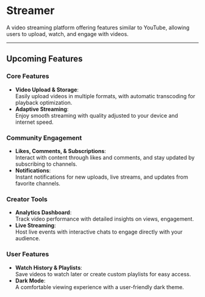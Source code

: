 # **Streamer**  
A video streaming platform offering features similar to YouTube, allowing users to upload, watch, and engage with videos. 

---

## **Upcoming Features**  

### **Core Features**  
- **Video Upload & Storage**:  
  Easily upload videos in multiple formats, with automatic transcoding for playback optimization.  
- **Adaptive Streaming**:  
  Enjoy smooth streaming with quality adjusted to your device and internet speed. 

### **Community Engagement**  
- **Likes, Comments, & Subscriptions**:  
  Interact with content through likes and comments, and stay updated by subscribing to channels.  
- **Notifications**:  
  Instant notifications for new uploads, live streams, and updates from favorite channels.   

### **Creator Tools**  
- **Analytics Dashboard**:  
  Track video performance with detailed insights on views, engagement.
- **Live Streaming**:  
  Host live events with interactive chats to engage directly with your audience. 

### **User Features**  
- **Watch History & Playlists**:  
  Save videos to watch later or create custom playlists for easy access.  
- **Dark Mode**:  
  A comfortable viewing experience with a user-friendly dark theme. 
